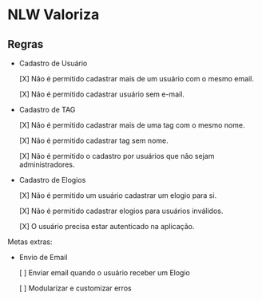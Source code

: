 # NLW Valoriza

## Regras

- Cadastro de Usuário

  [X] Não é permitido cadastrar mais de um usuário com o mesmo email.

  [X] Não é permitido cadastrar usuário sem e-mail.

- Cadastro de TAG

  [X] Não é permitido cadastrar mais de uma tag com o mesmo nome.

  [X] Não é permitido cadastrar tag sem nome.

  [X] Não é permitido o cadastro por usuários que não sejam administradores.

- Cadastro de Elogios

  [X] Não é permitido um usuário cadastrar um elogio para si.

  [X] Não é permitido cadastrar elogios para usuários inválidos.

  [X] O usuário precisa estar autenticado na aplicação.

Metas extras:

- Envio de Email

  [ ] Enviar email quando o usuário receber um Elogio

  [ ] Modularizar e customizar erros
